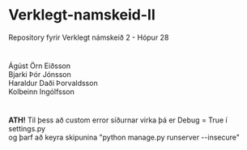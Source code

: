 # Verklegt-namskeid-II
Repository fyrir Verklegt námskeið 2 - Hópur 28
#
Ágúst Örn Eiðsson<br>
Bjarki Þór Jónsson<br>
Haraldur Daði Þorvaldsson<br>
Kolbeinn Ingólfsson<br>
#
<b>ATH!</b> Til þess að custom error síðurnar virka þá er Debug = True í settings.py<br>og þarf að keyra skipunina "python manage.py runserver --insecure"
